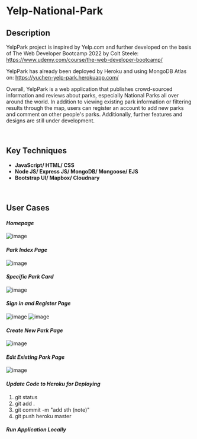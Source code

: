 # Yelp-National-Park

## Description

YelpPark project is inspired by Yelp.com and further developed on the basis of The Web Developer Bootcamp 2022 by Colt Steele: https://www.udemy.com/course/the-web-developer-bootcamp/

YelpPark has already been deployed by Heroku and using MongoDB Atlas on: https://yuchen-yelp-park.herokuapp.com/

Overall, YelpPark is a web application that publishes crowd-sourced information and reviews about parks, especially National Parks all over around the world. In addition to viewing existing park information or filtering results through the map, users can register an account to add new parks and comment on other people's parks. Additionally, further features and designs are still under development.  


<br />
 
## Key Techniques

* **JavaScript/ HTML/ CSS**
* **Node JS/ Express JS/ MongoDB/ Mongoose/ EJS**
* **Bootstrap UI/ Mapbox/ Cloudnary**

<br />

## User Cases

#### *Homepage*
![image](https://user-images.githubusercontent.com/107600887/184047269-9630c1e1-d804-4c38-8d73-da94eb42f1a3.png)


#### *Park Index Page*
![image](https://user-images.githubusercontent.com/107600887/184162548-3d65985e-5c62-494f-982c-38dfda3bba3e.png)


#### *Specific Park Card*
![image](https://user-images.githubusercontent.com/107600887/184162108-034b5b93-ba7a-43b9-8d40-da6ffd2dcdd1.png)


#### *Sign in and Register Page*
![image](https://user-images.githubusercontent.com/107600887/184162753-8604cd31-e3c1-4836-9694-ae33e4ca49cf.png) ![image](https://user-images.githubusercontent.com/107600887/184164682-8b585fa4-c907-4bf8-a110-ee8f21bf4266.png)


#### *Create New Park Page*
![image](https://user-images.githubusercontent.com/107600887/184163079-3fb819c2-d721-4cf1-8759-19e227db870d.png)


#### *Edit Existing Park Page*
![image](https://user-images.githubusercontent.com/107600887/184164359-f637a358-4f7a-4706-a25c-41b4c666df65.png)


#### *Update Code to Heroku for Deploying*
1. git status
2. git add .
3. git commit -m "add sth (note)"
4. git push heroku master


#### *Run Application Locally*

